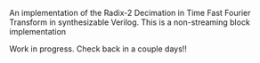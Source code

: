 An implementation of the Radix-2 Decimation in Time Fast Fourier Transform in synthesizable Verilog. This is a non-streaming block implementation

Work in progress. Check back in a couple days!!